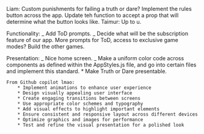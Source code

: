 Liam:
Custom punishments for failing a truth or dare?
Implement the rules button across the app. Update teh function to accept a prop that will determine what the button looks like.
Taimur:
Up to u.

Functionality:
_ Add ToD prompts.
_ Decide what will be the subscription feature of our app. More prompts for ToD, access to exclusive game modes?
Build the other games.

Presentation:
_ Nice home screen.
_ Make a uniform color code across components as defined within the AppStyles.js file, and go into certain files
and implement this standard. \* Make Truth or Dare presentable.

    From Github copilot lmao:
        * Implement animations to enhance user experience
        * Design visually appealing user interface
        * Create engaging transitions between screens
        * Use appropriate color schemes and typography
        * Add visual effects to highlight important elements
        * Ensure consistent and responsive layout across different devices
        * Optimize graphics and images for performance
        * Test and refine the visual presentation for a polished look
